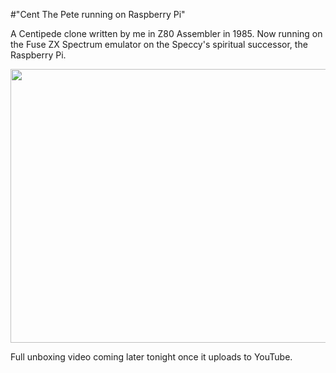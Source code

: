#"Cent The Pete running on Raspberry Pi"

A Centipede clone written by me in Z80 Assembler in 1985. Now running on the Fuse ZX Spectrum emulator on the Speccy's spiritual successor, the Raspberry Pi.

<a href="https://s3-eu-west-1.amazonaws.com/conoroneill.net/wp-content/uploads/2012/05/DSCF1477.jpg"><img class="alignnone size-large wp-image-714" title="DSCF1477" src="https://s3-eu-west-1.amazonaws.com/conoroneill.net/wp-content/uploads/2012/05/DSCF1477-1024x768.jpg" alt="" width="584" height="438" /></a>

Full unboxing video coming later tonight once it uploads to YouTube.